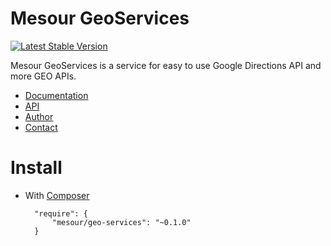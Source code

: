 # Mesour GeoServices

[![Latest Stable Version](https://img.shields.io/github/release/mesour/Geo-services.svg)](https://github.com/mesour/Geo-services/releases "Latest Stable Version")

Mesour GeoServices is a service for easy to use Google Directions API and more GEO APIs.

- [Documentation](http://geo-services.mesour.com)
- [API](http://apis.mesour.com/api/GeoServices0.1/)
- [Author](http://mesour.com)
- [Contact](http://mesour.com/contact)

# Install

- With [Composer](https://getcomposer.org)

        "require": {
            "mesour/geo-services": "~0.1.0"
        }
